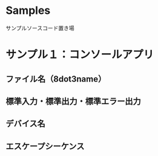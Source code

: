 # Samples
サンプルソースコード置き場
# サンプル１：コンソールアプリ
## ファイル名（8dot3name）
## 標準入力・標準出力・標準エラー出力
## デバイス名
## エスケープシーケンス
